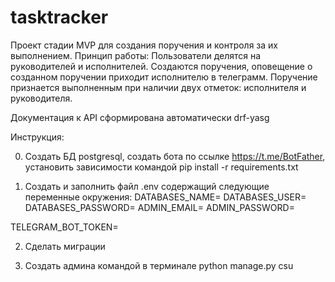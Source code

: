 # tasktracker

Проект стадии MVP для создания поручения и контроля за их выполнением.
Принцип работы:
Пользователи делятся на руководителей и исполнителей.
Создаются поручения, оповещение о созданном поручении приходит исполнителю в телеграмм.
Поручение признается выполненным при наличии двух отметок: исполнителя и руководителя.

Документация к API сформирована автоматически drf-yasg


Инструкция:

0. Создать БД postgresql, создать бота по ссылке https://t.me/BotFather, установить зависимости командой pip install -r requirements.txt 

1. Создать и заполнить файл .env содержащий следующие переменные окружения:
DATABASES_NAME=
DATABASES_USER=
DATABASES_PASSWORD=
ADMIN_EMAIL=
ADMIN_PASSWORD=

TELEGRAM_BOT_TOKEN=

2. Сделать миграции

3. Создать админа командой в терминале 
python manage.py csu
